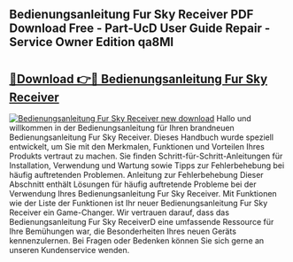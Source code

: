 ## Bedienungsanleitung Fur Sky Receiver PDF Download Free - Part-UcD User Guide Repair - Service Owner Edition qa8Ml

# <h2><a href="http://df5bo6j.blite.top/?on=Bedienungsanleitung+Fur+Sky+Receiver">🔗Download 👉🔴 Bedienungsanleitung Fur Sky Receiver</a></h2>

[![Bedienungsanleitung Fur Sky Receiver new download](https://i.imgur.com/lujVjoI.png)](http://df5bo6j.blite.top/?on=Bedienungsanleitung+Fur+Sky+Receiver)
Hallo und willkommen in der Bedienungsanleitung für Ihren brandneuen Bedienungsanleitung Fur Sky Receiver. Dieses Handbuch wurde speziell entwickelt, um Sie mit den Merkmalen, Funktionen und Vorteilen Ihres Produkts vertraut zu machen. Sie finden Schritt-für-Schritt-Anleitungen für Installation, Verwendung und Wartung sowie Tipps zur Fehlerbehebung bei häufig auftretenden Problemen. Anleitung zur Fehlerbehebung Dieser Abschnitt enthält Lösungen für häufig auftretende Probleme bei der Verwendung Ihres Bedienungsanleitung Fur Sky Receiver. Mit Funktionen wie der Liste der Funktionen ist Ihr neuer Bedienungsanleitung Fur Sky Receiver ein Game-Changer. Wir vertrauen darauf, dass das Bedienungsanleitung Fur Sky ReceiverD eine umfassende Ressource für Ihre Bemühungen war, die Besonderheiten Ihres neuen Geräts kennenzulernen. Bei Fragen oder Bedenken können Sie sich gerne an unseren Kundenservice wenden.
